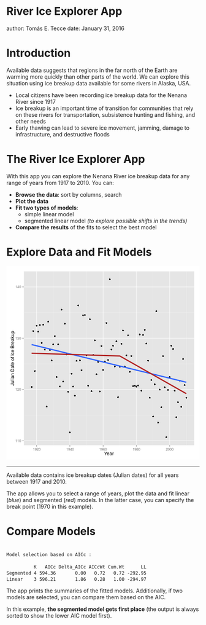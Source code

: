 River Ice Explorer App
========================================================
author: Tomás E. Tecce
date: January 31, 2016

Introduction
========================================================

Available data suggests that regions in the far north of the Earth are
warming more quickly than other parts of the world. We can explore this
situation using ice breakup data available for some rivers in Alaska, USA.

- Local citizens have been recording ice breakup data for the Nenana River
since 1917
- Ice breakup is an important time of transition for communities that rely
on these rivers for transportation, subsistence hunting and fishing, and
other needs
- Early thawing can lead to severe ice movement, jamming, damage to
infrastructure, and destructive floods

The River Ice Explorer App
========================================================

With this app you can explore the Nenana River ice breakup data for any
range of years from 1917 to 2010. You can:

- **Browse the data**: sort by columns, search
- **Plot the data**
- **Fit two types of models**:
  + simple linear model
  + segmented linear model *(to explore possible shifts in the trends)*
- **Compare the results** of the fits to select the best model

Explore Data and Fit Models
========================================================

![plot of chunk data-and-fit-figure](riverIceExplorer-figure/data-and-fit-figure-1.png) 

***

Available data contains ice breakup dates (Julian dates) for all years
between 1917 and 2010.

The app allows you to select a range of years, plot the data and fit
linear (*blue*) and segmented (*red*) models. In the latter case, you can
specify the break point (1970 in this example).

Compare Models
========================================================


```

Model selection based on AICc :

          K   AICc Delta_AICc AICcWt Cum.Wt      LL
Segmented 4 594.36       0.00   0.72   0.72 -292.95
Linear    3 596.21       1.86   0.28   1.00 -294.97
```

The app prints the summaries of the fitted models. Additionally, if two
models are selected, you can compare them based on the AIC.

In this example, **the segmented model gets first place** (the output is
always sorted to show the lower AIC model first). 

